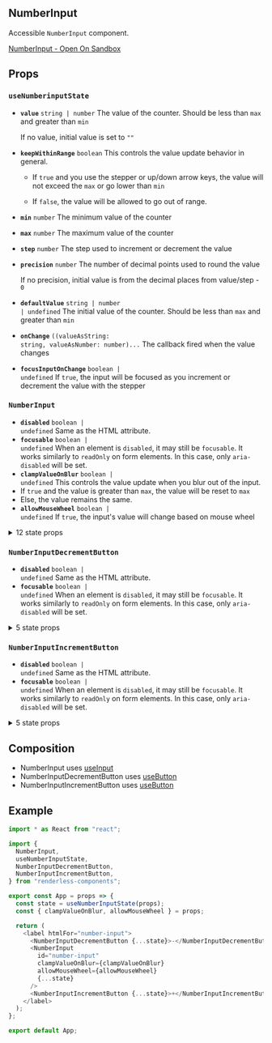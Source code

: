## NumberInput

Accessible `NumberInput` component.

[NumberInput - Open On Sandbox](https://codesandbox.io/s/ybuxv)

## Props

<!-- Automatically generated -->

### `useNumberinputState`

- **`value`** <code>string | number</code> The value of the counter. Should be
  less than `max` and greater than `min`

  If no value, initial value is set to `""`

- **`keepWithinRange`** <code>boolean</code> This controls the value update
  behavior in general.

  - If `true` and you use the stepper or up/down arrow keys, the value will not
    exceed the `max` or go lower than `min`

  - If `false`, the value will be allowed to go out of range.

- **`min`** <code>number</code> The minimum value of the counter
- **`max`** <code>number</code> The maximum value of the counter
- **`step`** <code>number</code> The step used to increment or decrement the
  value
- **`precision`** <code>number</code> The number of decimal points used to round
  the value

  If no precision, initial value is from the decimal places from value/step -
  `0`

- **`defaultValue`** <code>string | number | undefined</code> The initial value
  of the counter. Should be less than `max` and greater than `min`
- **`onChange`**
  <code title="((valueAsString: string, valueAsNumber: number) =&#62; void) | undefined">((valueAsString:
  string, valueAsNumber: number)...</code> The callback fired when the value
  changes
- **`focusInputOnChange`** <code>boolean | undefined</code> If `true`, the input
  will be focused as you increment or decrement the value with the stepper

### `NumberInput`

- **`disabled`** <code>boolean | undefined</code> Same as the HTML attribute.
- **`focusable`** <code>boolean | undefined</code> When an element is
  `disabled`, it may still be `focusable`. It works similarly to `readOnly` on
  form elements. In this case, only `aria-disabled` will be set.
- **`clampValueOnBlur`** <code>boolean | undefined</code> This controls the
  value update when you blur out of the input.
- If `true` and the value is greater than `max`, the value will be reset to
  `max`
- Else, the value remains the same.
- **`allowMouseWheel`** <code>boolean | undefined</code> If `true`, the input's
value will change based on mouse wheel
<details><summary>12 state props</summary>
> These props are returned by the state hook. You can spread them into this component (`{...state}`) or pass them separately. You can also provide these props from your own state logic.

- **`keepWithinRange`** <code>boolean</code> This controls the value update
  behavior in general.

  - If `true` and you use the stepper or up/down arrow keys, the value will not
    exceed the `max` or go lower than `min`

  - If `false`, the value will be allowed to go out of range.

- **`value`** <code>string | number</code> The value of the counter. Should be
  less than `max` and greater than `min`

  If no value, initial value is set to `""`

- **`min`** <code>number</code> The minimum value of the counter
- **`max`** <code>number</code> The maximum value of the counter
- **`step`** <code>number</code> The step used to increment or decrement the
  value
- **`valueAsNumber`** <code>number</code> The value of the counter in number.
- **`isOutOfRange`** <code>boolean</code> True, if value is less than `min` &
  greater than `max`.
- **`inputRef`** <code>RefObject&#60;HTMLElement | null&#62;</code> The Input
  Element.
- **`setValue`** <code>(next: StringOrNumber) =&#62; void</code> Set the value
  which will be converted to string.
- **`increment`** <code>(step: number) =&#62; void</code> Increment the value
  based on the step
- **`decrement`** <code>(step: number) =&#62; void</code> Decrement the value
  based on the step
- **`setCastedValue`** <code>(value: StringOrNumber) =&#62; void</code> Set the
  casted value based on precision & step.

</details>

### `NumberInputDecrementButton`

- **`disabled`** <code>boolean | undefined</code> Same as the HTML attribute.
- **`focusable`** <code>boolean | undefined</code> When an element is
`disabled`, it may still be `focusable`. It works similarly to `readOnly` on
form elements. In this case, only `aria-disabled` will be set.
<details><summary>5 state props</summary>
> These props are returned by the state hook. You can spread them into this component (`{...state}`) or pass them separately. You can also provide these props from your own state logic.

- **`keepWithinRange`** <code>boolean</code> This controls the value update
  behavior in general.

  - If `true` and you use the stepper or up/down arrow keys, the value will not
    exceed the `max` or go lower than `min`

  - If `false`, the value will be allowed to go out of range.

- **`isAtMin`** <code>boolean</code> Truw, if value is equal to min.
- **`focusInput`** <code>() =&#62; void</code> Focus input if focus input on
  value change is `true`
- **`spinDown`** <code>() =&#62; void</code> Spinner handler that decrements the
  value after an interval
- **`spinStop`** <code>() =&#62; void</code> Spinner handler that Stop it from
  incrementing or decrementing

</details>

### `NumberInputIncrementButton`

- **`disabled`** <code>boolean | undefined</code> Same as the HTML attribute.
- **`focusable`** <code>boolean | undefined</code> When an element is
`disabled`, it may still be `focusable`. It works similarly to `readOnly` on
form elements. In this case, only `aria-disabled` will be set.
<details><summary>5 state props</summary>
> These props are returned by the state hook. You can spread them into this component (`{...state}`) or pass them separately. You can also provide these props from your own state logic.

- **`keepWithinRange`** <code>boolean</code> This controls the value update
  behavior in general.

  - If `true` and you use the stepper or up/down arrow keys, the value will not
    exceed the `max` or go lower than `min`

  - If `false`, the value will be allowed to go out of range.

- **`isAtMax`** <code>boolean</code> True, if value is equal to max.
- **`focusInput`** <code>() =&#62; void</code> Focus input if focus input on
  value change is `true`
- **`spinUp`** <code>() =&#62; void</code> Spinner handler that increments the
  value after an interval
- **`spinStop`** <code>() =&#62; void</code> Spinner handler that Stop it from
  incrementing or decrementing

</details>

## Composition

- NumberInput uses [useInput](undefined)
- NumberInputDecrementButton uses [useButton](https://reakit.io/docs/button)
- NumberInputIncrementButton uses [useButton](https://reakit.io/docs/button)

## Example

```js
import * as React from "react";

import {
  NumberInput,
  useNumberInputState,
  NumberInputDecrementButton,
  NumberInputIncrementButton,
} from "renderless-components";

export const App = props => {
  const state = useNumberInputState(props);
  const { clampValueOnBlur, allowMouseWheel } = props;

  return (
    <label htmlFor="number-input">
      <NumberInputDecrementButton {...state}>-</NumberInputDecrementButton>
      <NumberInput
        id="number-input"
        clampValueOnBlur={clampValueOnBlur}
        allowMouseWheel={allowMouseWheel}
        {...state}
      />
      <NumberInputIncrementButton {...state}>+</NumberInputIncrementButton>
    </label>
  );
};

export default App;
```
